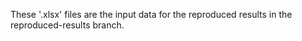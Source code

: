 These '.xlsx' files are the input data for the reproduced results in the reproduced-results branch. 
